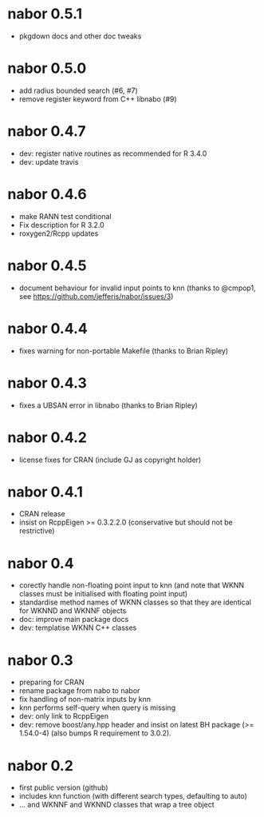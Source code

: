 # nabor 0.5.1

* pkgdown docs and other doc tweaks

# nabor 0.5.0

* add radius bounded search (#6, #7)
* remove register keyword from C++ libnabo (#9)

# nabor 0.4.7

* dev: register native routines as recommended for R 3.4.0
* dev: update travis 

# nabor 0.4.6

* make RANN test conditional
* Fix description for R 3.2.0
* roxygen2/Rcpp updates

# nabor 0.4.5

* document behaviour for invalid input points to knn
  (thanks to @cmpop1, see https://github.com/jefferis/nabor/issues/3)

# nabor 0.4.4

* fixes warning for non-portable Makefile (thanks to Brian Ripley)

# nabor 0.4.3

* fixes a UBSAN error in libnabo (thanks to Brian Ripley)

# nabor 0.4.2

* license fixes for CRAN (include GJ as copyright holder)

# nabor 0.4.1

* CRAN release
* insist on RcppEigen >= 0.3.2.2.0 (conservative but should not be restrictive)

# nabor 0.4

* corectly handle non-floating point input to knn (and note that WKNN classes 
  must be initialised with floating point input)
* standardise method names of WKNN classes so that they are identical for WKNND
  and WKNNF objects
* doc: improve main package docs
* dev: templatise WKNN C++ classes

# nabor 0.3

* preparing for CRAN
* rename package from nabo to nabor
* fix handling of non-matrix inputs by knn
* knn performs self-query when query is missing
* dev: only link to RcppEigen
* dev: remove boost/any.hpp header and insist on latest BH package (>= 1.54.0-4)
  (also bumps R requirement to 3.0.2).

# nabor 0.2

* first public version (github)
* includes knn function (with different search types, defaulting to auto)
* ... and WKNNF and WKNND classes that wrap a tree object
